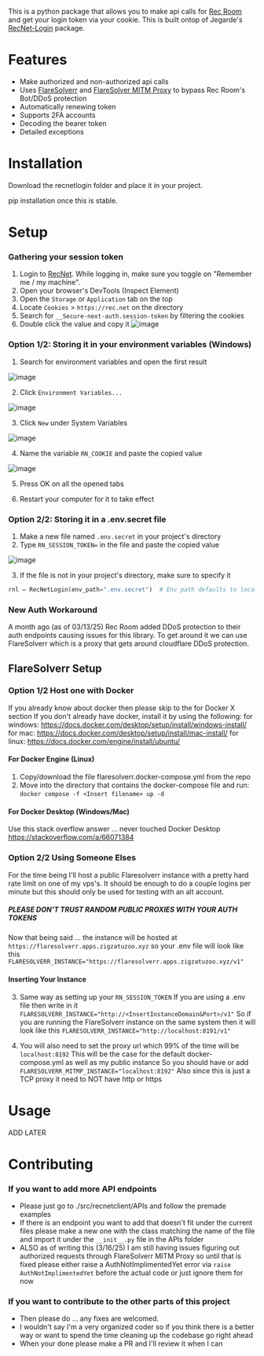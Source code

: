 This is a python package that allows you to make api calls for [Rec Room](https://rec.net/) and get your login token via your cookie.
This is built ontop of Jegarde's [RecNet-Login](https://github.com/Jegarde/RecNet-Login) package.

# Features
- Make authorized and non-authorized api calls
- Uses [FlareSolverr](https://github.com/FlareSolverr/FlareSolverr) and [FlareSolver MITM Proxy](https://github.com/Zelak312/flaresolverr-mitm-proxy) to bypass Rec Room's Bot/DDoS protection
- Automatically renewing token
- Supports 2FA accounts
- Decoding the bearer token
- Detailed exceptions

# Installation
Download the recnetlogin folder and place it in your project.

pip installation once this is stable.

# Setup
### Gathering your session token
1. Login to [RecNet](https://rec.net/). While logging in, make sure you toggle on "Remember me / my machine".
2. Open your browser's DevTools (Inspect Element)
3. Open the `Storage` or `Application` tab on the top
4. Locate `Cookies` > `https://rec.net` on the directory
5. Search for `__Secure-next-auth.session-token` by filtering the cookies
6. Double click the value and copy it 
![image](https://github.com/Jegarde/RecNet-Login/assets/13438202/0fba154d-031e-4c57-87ab-e4d5ae9c0fe1)

### Option 1/2: Storing it in your environment variables (Windows)
1. Search for environment variables and open the first result

![image](https://github.com/Jegarde/RecNet-Login/assets/13438202/c35ebeb9-de31-46ba-a264-f02138560321)

2. Click `Environment Variables...`

![image](https://github.com/Jegarde/RecNet-Login/assets/13438202/dd341365-fa90-4145-82aa-94a12f91019a)

3. Click `New` under System Variables

![image](https://github.com/Jegarde/RecNet-Login/assets/13438202/2d098f6f-145c-4232-b9ed-86000622a077)

4. Name the variable `RN_COOKIE` and paste the copied value

![image](https://github.com/Jegarde/RecNet-Login/assets/13438202/d792c266-b348-459c-b74f-dc765efc1f41)


5. Press OK on all the opened tabs

6. Restart your computer for it to take effect

### Option 2/2: Storing it in a .env.secret file
1. Make a new file named `.env.secret` in your project's directory
2. Type `RN_SESSION_TOKEN=` in the file and paste the copied value

![image](https://github.com/Jegarde/RecNet-Login/assets/13438202/8a9025ed-cb13-43d8-adaf-07a600766fca)


3. If the file is not in your project's directory, make sure to specify it
```py
rnl = RecNetLogin(env_path=".env.secret")  # Env path defaults to local directory
```

### New Auth Workaround
A month ago (as of 03/13/25) Rec Room added DDoS protection to their auth endpoints causing issues for this library.
To get around it we can use FlareSolverr which is a proxy that gets around cloudflare DDoS protection.

## FlareSolverr Setup

### Option 1/2 Host one with Docker
If you already know about docker then please skip to the for Docker X section
If you don't already have docker, install it by using the following:
for windows: https://docs.docker.com/desktop/setup/install/windows-install/
for mac: https://docs.docker.com/desktop/setup/install/mac-install/
for linux: https://docs.docker.com/engine/install/ubuntu/

#### For Docker Engine (Linux)
1. Copy/download the file flaresolverr.docker-compose.yml from the repo
2. Move into the directory that contains the docker-compose file and run:
`docker compose -f <Insert filename> up -d`

#### For Docker Desktop (Windows/Mac)
Use this stack overflow answer ... never touched Docker Desktop
https://stackoverflow.com/a/66071384

### Option 2/2 Using Someone Elses
For the time being I'll host a public Flaresolverr instance with a pretty hard rate limit on one of my vps's. It should be enough to do a couple logins per minute but this should only be used for testing with an alt account.
##### PLEASE DON'T TRUST RANDOM PUBLIC PROXIES WITH YOUR AUTH TOKENS

Now that being said ... the instance will be hosted at `https://flaresolverr.apps.zigzatuzoo.xyz` so your .env file will look like this `FLARESOLVERR_INSTANCE="https://flaresolverr.apps.zigzatuzoo.xyz/v1"`

#### Inserting Your Instance
3. Same way as setting up your `RN_SESSION_TOKEN`
If you are using a .env file then write in it `FLARESOLVERR_INSTANCE="http://<InsertInstanceDomain&Port>/v1"`
So if you are running the FlareSolverr instance on the same system then it will look like this `FLARESOLVERR_INSTANCE="http://localhost:8191/v1"`

4. You will also need to set the proxy url which 99% of the time will be `localhost:8192`
This will be the case for the default docker-compose.yml as well as my public instance
So you should have or add `FLARESOLVERR_MITMP_INSTANCE="localhost:8192"`
Also since this is just a TCP proxy it need to NOT have http or https

# Usage

ADD LATER

# Contributing

### If you want to add more API endpoints 
- Please just go to ./src/recnetclient/APIs and follow the premade examples
- If there is an endpoint you want to add that doesn't fit under the current files please make a new one with the class matching the name of the file and import it under the `__init__.py` file in the APIs folder 
- ALSO as of writing this (3/16/25) I am still having issues figuring out authorized requests through FlareSolverr MITM Proxy so until that is fixed please either raise a AuthNotImplimentedYet error via `raise AuthNotImplimentedYet` before the actual code or just ignore them for now

### If you want to contribute to the other parts of this project
- Then please do ... any fixes are welcomed. 
- I wouldn't say I'm a very organized coder so if you think there is a better way or want to spend the time cleaning up the codebase go right ahead
- When your done please make a PR and I'll review it when I can